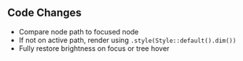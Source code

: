 ## Code Changes

- Compare node path to focused node
- If not on active path, render using `.style(Style::default().dim())`
- Fully restore brightness on focus or tree hover
